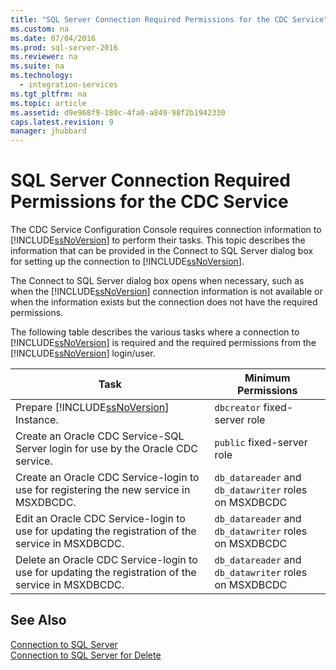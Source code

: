 ```yaml
---
title: "SQL Server Connection Required Permissions for the CDC Service"
ms.custom: na
ms.date: 07/04/2016
ms.prod: sql-server-2016
ms.reviewer: na
ms.suite: na
ms.technology: 
  - integration-services
ms.tgt_pltfrm: na
ms.topic: article
ms.assetid: d9e968f9-180c-4fa0-a849-98f2b1942330
caps.latest.revision: 9
manager: jhubbard
---
```

# SQL Server Connection Required Permissions for the CDC Service
The CDC Service Configuration Console requires connection information to [!INCLUDE[ssNoVersion](../../Topics/TopicNameContainA/includes/ssNoVersion_md.md)] to perform their tasks. This topic describes the information that can be provided in the Connect to SQL Server dialog box for setting up the connection to [!INCLUDE[ssNoVersion](../../Topics/TopicNameContainA/includes/ssNoVersion_md.md)].  
  
 The Connect to SQL Server dialog box opens when necessary, such as when the [!INCLUDE[ssNoVersion](../../Topics/TopicNameContainA/includes/ssNoVersion_md.md)] connection information is not available or when the information exists but the connection does not have the required permissions.  
  
 The following table describes the various tasks where a connection to [!INCLUDE[ssNoVersion](../../Topics/TopicNameContainA/includes/ssNoVersion_md.md)] is required and the required permissions from the [!INCLUDE[ssNoVersion](../../Topics/TopicNameContainA/includes/ssNoVersion_md.md)] login/user.  
  
|Task|Minimum Permissions|  
|----------|-------------------------|  
|Prepare [!INCLUDE[ssNoVersion](../../Topics/TopicNameContainA/includes/ssNoVersion_md.md)] Instance.|`dbcreator` fixed-server role|  
|Create an Oracle CDC Service-SQL Server login for use by the Oracle CDC service.|`public` fixed-server role|  
|Create an Oracle CDC Service-login to use for registering the new service in MSXDBCDC.|`db_datareader` and `db_datawriter` roles on MSXDBCDC|  
|Edit an Oracle CDC Service-login to use for updating the registration of the service in MSXDBCDC.|`db_datareader` and `db_datawriter` roles on MSXDBCDC|  
|Delete an Oracle CDC Service-login to use for updating the registration of the service in MSXDBCDC.|`db_datareader` and `db_datawriter` roles on MSXDBCDC|  
  
## See Also  
 [Connection to SQL Server](../../Topics/TopicNameNotContainA/Connection-to-SQL-Server.md)   
 [Connection to SQL Server for Delete](../../Topics/TopicNameNotContainA/Connection-to-SQL-Server-for-Delete.md)